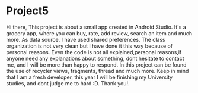 # Project5
Hi there,
This project is about a small app created in Android Studio.
It's a grocery app, where you can buy, rate, add review, search an item and much more.
As data source, I have used shared preferences.
The class organization is not very clean but I have done it this way because of personal reasons.
Even the code is not all explained,personal reasons,if anyone need any explanations about something, dont hesitate to contact me, and I will be more than happy to respond.
In this project can be found the use of recycler views, fragments, thread and much more.
Keep in mind that I am a fresh developer, this year I will be finishing my University studies, and dont judge me to hard :D.
Thank you!.
